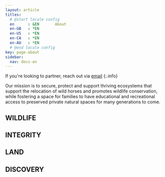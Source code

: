 ```yaml
---
layout: article
titles:
  # @start locale config
  en      : &EN       About
  en-GB   : *EN
  en-US   : *EN
  en-CA   : *EN
  en-AU   : *EN
  # @end locale config
key: page-about
sidebar:
  nav: docs-en
---
```


If you're looking to partner, reach out via [email](mailto:contact@foreverwild.life)
{:.info}

Our mission is to secure, protect and support thriving ecosystems that support the relocation of wild horses and promotes wildlife conservation, while fostering a space for families to have educational and recreational access to preserved private natural spaces for many generations to come.

## WILDLIFE

## INTEGRITY

## LAND

## DISCOVERY
